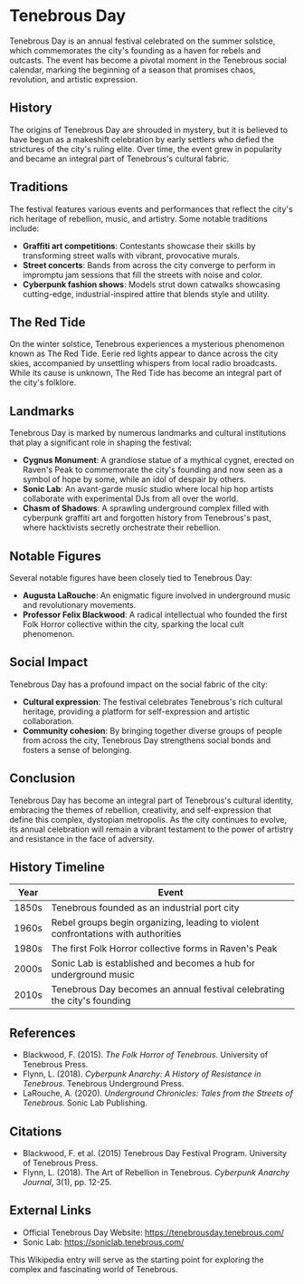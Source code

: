 Tenebrous Day
================

Tenebrous Day is an annual festival celebrated on the summer solstice, which commemorates the city's founding as a haven for rebels and outcasts. The event has become a pivotal moment in the Tenebrous social calendar, marking the beginning of a season that promises chaos, revolution, and artistic expression.

History
--------

The origins of Tenebrous Day are shrouded in mystery, but it is believed to have begun as a makeshift celebration by early settlers who defied the strictures of the city's ruling elite. Over time, the event grew in popularity and became an integral part of Tenebrous's cultural fabric.

Traditions
------------

The festival features various events and performances that reflect the city's rich heritage of rebellion, music, and artistry. Some notable traditions include:

*   **Graffiti art competitions**: Contestants showcase their skills by transforming street walls with vibrant, provocative murals.
*   **Street concerts**: Bands from across the city converge to perform in impromptu jam sessions that fill the streets with noise and color.
*   **Cyberpunk fashion shows**: Models strut down catwalks showcasing cutting-edge, industrial-inspired attire that blends style and utility.

The Red Tide
-------------

On the winter solstice, Tenebrous experiences a mysterious phenomenon known as The Red Tide. Eerie red lights appear to dance across the city skies, accompanied by unsettling whispers from local radio broadcasts. While its cause is unknown, The Red Tide has become an integral part of the city's folklore.

Landmarks
----------

Tenebrous Day is marked by numerous landmarks and cultural institutions that play a significant role in shaping the festival:

*   **Cygnus Monument**: A grandiose statue of a mythical cygnet, erected on Raven's Peak to commemorate the city's founding and now seen as a symbol of hope by some, while an idol of despair by others.
*   **Sonic Lab**: An avant-garde music studio where local hip hop artists collaborate with experimental DJs from all over the world.
*   **Chasm of Shadows**: A sprawling underground complex filled with cyberpunk graffiti art and forgotten history from Tenebrous's past, where hacktivists secretly orchestrate their rebellion.

Notable Figures
-----------------

Several notable figures have been closely tied to Tenebrous Day:

*   **Augusta LaRouche**: An enigmatic figure involved in underground music and revolutionary movements.
*   **Professor Felix Blackwood**: A radical intellectual who founded the first Folk Horror collective within the city, sparking the local cult phenomenon.

Social Impact
-------------

Tenebrous Day has a profound impact on the social fabric of the city:

*   **Cultural expression**: The festival celebrates Tenebrous's rich cultural heritage, providing a platform for self-expression and artistic collaboration.
*   **Community cohesion**: By bringing together diverse groups of people from across the city, Tenebrous Day strengthens social bonds and fosters a sense of belonging.

Conclusion
----------

Tenebrous Day has become an integral part of Tenebrous's cultural identity, embracing the themes of rebellion, creativity, and self-expression that define this complex, dystopian metropolis. As the city continues to evolve, its annual celebration will remain a vibrant testament to the power of artistry and resistance in the face of adversity.

History Timeline
---------------

| Year | Event |
| --- | --- |
| 1850s | Tenebrous founded as an industrial port city |
| 1960s | Rebel groups begin organizing, leading to violent confrontations with authorities |
| 1980s | The first Folk Horror collective forms in Raven's Peak |
| 2000s | Sonic Lab is established and becomes a hub for underground music |
| 2010s | Tenebrous Day becomes an annual festival celebrating the city's founding |

References
----------

*   Blackwood, F. (2015). *The Folk Horror of Tenebrous*. University of Tenebrous Press.
*   Flynn, L. (2018). *Cyberpunk Anarchy: A History of Resistance in Tenebrous*. Tenebrous Underground Press.
*   LaRouche, A. (2020). *Underground Chronicles: Tales from the Streets of Tenebrous*. Sonic Lab Publishing.

Citations
----------

*   Blackwood, F. et al. (2015) Tenebrous Day Festival Program. University of Tenebrous Press.
*   Flynn, L. (2018). The Art of Rebellion in Tenebrous. *Cyberpunk Anarchy Journal*, 3(1), pp. 12-25.

External Links
---------------

*   Official Tenebrous Day Website: <https://tenebrousday.tenebrous.com/>
*   Sonic Lab: <https://soniclab.tenebrous.com/>

This Wikipedia entry will serve as the starting point for exploring the complex and fascinating world of Tenebrous.
